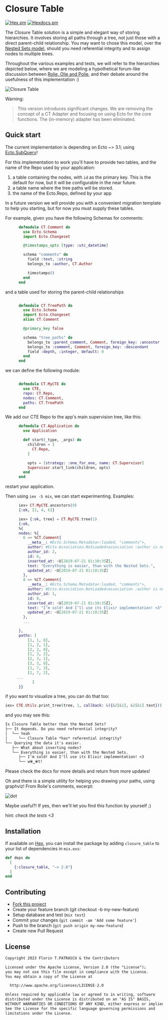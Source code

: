 # Closure Table

[![Hex.pm](https://img.shields.io/hexpm/dt/closure_table.svg?maxAge=2592000)](https://hex.pm/packages/closure_table)
[![Hexdocs.pm](https://img.shields.io/badge/api-hexdocs-brightgreen.svg)](https://hexdocs.pm/closure_table)

The Closure Table solution is a simple and elegant way of storing hierarchies. It involves storing all paths through a tree, not just those with a direct parent-child relationship. You may want to chose this model, over the [Nested Sets model](https://en.wikipedia.org/wiki/Nested_set_model), should you need referential integrity and to assign nodes to multiple trees.

Throughout the various examples and tests, we will refer to the hierarchies depicted below, where we are modeling a hypothetical forum-like discussion between [Rolie, Olie and Polie](https://www.youtube.com/watch?v=LTkmaE_QWMQ), and their debate around the usefulness of this implementation :)

![Closure Table](assets/closure_table.png)

Warning:

> This version introduces significant changes. We are removing the concept of a CT Adapter and focusing on using Ecto for the core functions. The (in-memory) adapter has been eliminated.


## Quick start

The current implementation is depending on Ecto ~> 3.1; using [Ecto.SubQuery](https://hexdocs.pm/ecto/Ecto.SubQuery.html)!

For this implementation to work you'll have to provide two tables, and the name of the Repo used by your application:

1. a table containing the nodes, with `id` as the primary key. This is the default for now, but it will be configurable in the near future.
2. a table name where the tree paths will be stored.
3. the name of the Ecto.Repo, defined by your app

In a future version we will provide you with a convenient migration template to help you starting, but for now you must supply these tables.

For example, given you have the following Schemas for comments:

```elixir
      defmodule CT.Comment do
        use Ecto.Schema
        import Ecto.Changeset

        @timestamps_opts [type: :utc_datetime]

        schema "comments" do
          field :text, :string
          belongs_to :author, CT.Author

          timestamps()
        end
      end
```

and a table used for storing the parent-child relationships

```elixir

      defmodule CT.TreePath do
        use Ecto.Schema
        import Ecto.Changeset
        alias CT.Comment

        @primary_key false

        schema "tree_paths" do
          belongs_to :parent_comment, Comment, foreign_key: :ancestor
          belongs_to :comment, Comment, foreign_key: :descendant
          field :depth, :integer, default: 0
        end
      end
```

we can define the following module:

```elixir

      defmodule CT.MyCTE do
        use CTE,
        repo: CT.Repo,
        nodes: CT.Comment,
        paths: CT.TreePath
      end
```

We add our CTE Repo to the app's main supervision tree, like this:

```elixir
      defmodule CT.Application do
        use Application

        def start(_type, _args) do
          children = [
            CT.Repo,
          ]

          opts = [strategy: :one_for_one, name: CT.Supervisor]
          Supervisor.start_link(children, opts)
        end
      end
```

restart your application.

Then using `iex -S mix`, we can start experimenting. Examples:

```elixir
      iex» CT.MyCTE.ancestors(9)
      {:ok, [1, 4, 6]}

      iex» {:ok, tree} = CT.MyCTE.tree(1)
      {:ok,
      %{
      nodes: %{
        6 => %CT.Comment{
          __meta__: #Ecto.Schema.Metadata<:loaded, "comments">,
          author: #Ecto.Association.NotLoaded<association :author is not loaded>,
          author_id: 2,
          id: 6,
          inserted_at: ~U[2019-07-21 01:10:35Z],
          text: "Everything is easier, than with the Nested Sets.",
          updated_at: ~U[2019-07-21 01:10:35Z]
        },
        8 => %CT.Comment{
          __meta__: #Ecto.Schema.Metadata<:loaded, "comments">,
          author: #Ecto.Association.NotLoaded<association :author is not loaded>,
          author_id: 1,
          id: 8,
          inserted_at: ~U[2019-07-21 01:10:35Z],
          text: "I’m sold! And I’ll use its Elixir implementation! <3",
          updated_at: ~U[2019-07-21 01:10:35Z]
        },
        ...

      },
      paths: [
          [1, 1, 0],
          [1, 2, 1],
          [2, 2, 0],
          [1, 3, 2],
          [2, 3, 1],
          [3, 3, 0],
          [1, 7, 3],
          [2, 7, 2],
     ...
            ]
      }}
```

if you want to visualize a tree, you can do that too:

```elixir
iex» CTE.Utils.print_tree(tree, 1, callback: &({&2[&1], &2[&1].text}))
```

and you may see this:

```txt
Is Closure Table better than the Nested Sets?
├── It depends. Do you need referential integrity?
│  └── Yeah
│     └── Closure Table *has* referential integrity?
└── Querying the data it's easier.
   ├── What about inserting nodes?
   └── Everything is easier, than with the Nested Sets.
      ├── I'm sold! And I'll use its Elixir implementation! <3
      └── w⦿‿⦿t!
```

Please check the docs for more details and return from more updates!

Oh and there is a simple utility for helping you drawing your paths, using graphviz! From Rolie's comments, excerpt:

![dot](assets/dot.dot.dot.png)

Maybe useful?! If yes, then we'll let you find this function by yourself ;)

hint: _check the tests <3_

## Installation

If available on [Hex](https://hex.pm/packages/closure_table), you can install the package by adding `closure_table` to your list of dependencies in `mix.exs`:

```elixir
def deps do
  [
    {:closure_table, "~> 2.0"}
  ]
end
```

## Contributing

- [Fork this project](https://github.com/florinpatrascu/closure_table/fork)
- Create your feature branch (git checkout -b my-new-feature)
- Setup database and test (`mix test`)
- Commit your changes (`git commit -am 'Add some feature'`)
- Push to the branch (`git push origin my-new-feature`)
- Create new Pull Request

## License

```txt
Copyright 2023 Florin T.PATRASCU & the Contributors

Licensed under the Apache License, Version 2.0 (the "License");
you may not use this file except in compliance with the License.
You may obtain a copy of the License at

  http://www.apache.org/licenses/LICENSE-2.0

Unless required by applicable law or agreed to in writing, software
distributed under the License is distributed on an "AS IS" BASIS,
WITHOUT WARRANTIES OR CONDITIONS OF ANY KIND, either express or implied.
See the License for the specific language governing permissions and
limitations under the License.
```
